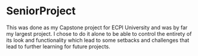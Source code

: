 # SeniorProject

This was done as my Capstone project for ECPI University and was by far my largest project. I chose to do it alone to be able to control the entirety of its look and functionality which lead to some setbacks and challenges that lead to further learning for future projects.

